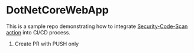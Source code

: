 # DotNetCoreWebApp

This is a sample repo demonstrating how to integrate [Security-Code-Scan action](https://github.com/marketplace/actions/securitycodescan) into CI/CD process.

1. Create PR with PUSH only
